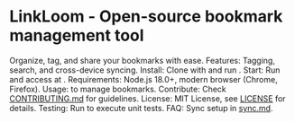 # LinkLoom - Open-source bookmark management tool
Organize, tag, and share your bookmarks with ease.
Features: Tagging, search, and cross-device syncing.
Install: Clone with  and run .
Start: Run  and access at .
Requirements: Node.js 18.0+, modern browser (Chrome, Firefox).
Usage:  to manage bookmarks.
Contribute: Check [CONTRIBUTING.md](CONTRIBUTING.md) for guidelines.
License: MIT License, see [LICENSE](LICENSE) for details.
Testing: Run  to execute unit tests.
FAQ: Sync setup in [sync.md](docs/sync.md).
